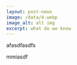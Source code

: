 ```yaml
---
layout: post-news
image: /data/4.webp
image_alt: alt img
excerpt: what do we know
---
```

afasdfasdfs

mmiasdf